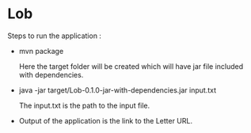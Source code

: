 # Lob

Steps to run the application :

* mvn package

    Here the target folder will be created which will have jar file included with dependencies.

* java -jar target/Lob-0.1.0-jar-with-dependencies.jar input.txt

    The input.txt is the path to the input file.

* Output of the application is the link to the Letter URL. 

